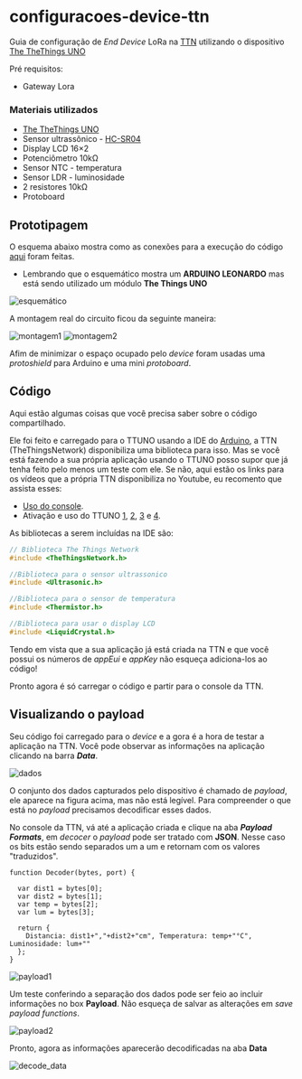 # configuracoes-device-ttn

Guia de configuração de *End Device* LoRa na [TTN](https://www.thethingsnetwork.org/) utilizando o dispositivo [The TheThings UNO](https://www.thethingsnetwork.org/marketplace/product/the-things-uno)

Pré requisitos:
- Gateway Lora

### Materiais utilizados

* [The TheThings UNO](https://www.thethingsnetwork.org/marketplace/product/the-things-uno)
* Sensor ultrassônico - [HC-SR04](https://www.filipeflop.com/blog/sensor-ultrassonico-hc-sr04-ao-arduino/)
* Display LCD 16×2
* Potenciômetro 10kΩ
* Sensor NTC - temperatura
* Sensor LDR - luminosidade
* 2 resistores 10kΩ
* Protoboard

## Prototipagem

O esquema abaixo mostra como as conexões para a execução do código [aqui]() foram feitas.
* Lembrando que o esquemático mostra um **ARDUINO LEONARDO** mas está sendo utilizado um módulo **The Things UNO**

![esquemático](https://github.com/mftutui/configuracoes-device-ttn/blob/master/device_v1.png)

A montagem real do circuito ficou da seguinte maneira:

![montagem1](https://github.com/mftutui/configuracoes-device-ttn/blob/master/montagem1.JPG)
![montagem2](https://github.com/mftutui/configuracoes-device-ttn/blob/master/montagem2.JPG)

Afim de minimizar o espaço ocupado pelo *device* foram usadas uma *protoshield* para Arduino e uma mini *protoboard*.

## Código

Aqui estão algumas coisas que você precisa saber sobre o código compartilhado.

Ele foi feito e carregado para o TTUNO usando a IDE do [Arduino](https://www.arduino.cc/), a TTN (TheThingsNetwork) disponibiliza uma biblioteca para isso.
Mas se você está fazendo a sua própria aplicação usando o TTUNO posso supor que já tenha feito pelo menos um teste com ele.
Se não, aqui estão os links para os vídeos que a própria TTN disponibiliza no Youtube, eu recomento que assista esses:
- [Uso do console](https://www.youtube.com/watch?v=JrNjY-pGuno).
- Ativação e uso do TTUNO [1](https://www.youtube.com/watch?v=kqI78zkhaFQ), [2](https://www.youtube.com/watch?v=28Fh5OF8ev0), [3](https://www.youtube.com/watch?v=-VaW9bBVrYM) e [4](https://www.youtube.com/watch?v=VXNfNDcFU2c).

As bibliotecas a serem incluídas na IDE são:
```c
// Biblioteca The Things Network
#include <TheThingsNetwork.h>

//Biblioteca para o sensor ultrassonico
#include <Ultrasonic.h>

//Biblioteca para o sensor de temperatura
#include <Thermistor.h>

//Biblioteca para usar o display LCD
#include <LiquidCrystal.h>

```

Tendo em vista que a sua aplicação já está criada na TTN e que você possui os números de *appEui* e *appKey* não esqueça adiciona-los ao código!

Pronto agora é só carregar o código e partir para o console da TTN.

## Visualizando o payload

Seu código foi carregado para o *device* e a gora é a hora de testar a aplicação na TTN. Você pode observar as informações na aplicação clicando na barra ***Data***.

![dados](https://github.com/mftutui/configuracoes-device-ttn/blob/master/dados.png)

O conjunto dos dados capturados pelo dispositivo é chamado de *payload*, ele aparece na figura acima, mas não está legível. Para compreender o que está no *payload* precisamos decodificar esses dados.

No console da TTN, vá até a aplicação criada e clique na aba ***Payload Formats***, em *decocer* o *payload* pode ser tratado com **JSON**. Nesse caso os bits estão sendo separados um a um e retornam com os valores "traduzidos".

```
function Decoder(bytes, port) {

  var dist1 = bytes[0];
  var dist2 = bytes[1];
  var temp = bytes[2];
  var lum = bytes[3];

  return {
    Distancia: dist1+","+dist2+"cm", Temperatura: temp+"°C", Luminosidade: lum+""
  };
}
```

![payload1](https://github.com/mftutui/configuracoes-device-ttn/blob/master/payload1.png)

Um teste conferindo a separação dos dados pode ser feio ao incluir informações no box **Payload**. Não esqueça de salvar as alterações em  *save payload functions*.

![payload2](https://github.com/mftutui/configuracoes-device-ttn/blob/master/payload2.png)

Pronto, agora as informações aparecerão decodificadas na aba **Data**

![decode_data](https://github.com/mftutui/configuracoes-device-ttn/blob/master/decode_data.png)
